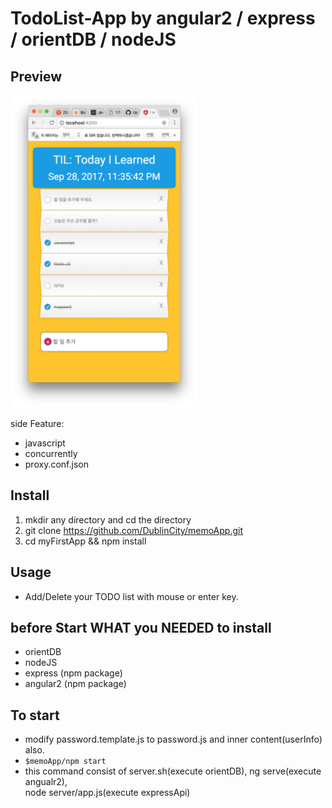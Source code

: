 
# TodoList-App by angular2 / express / orientDB / nodeJS

## Preview
<img src="https://github.com/DublinCity/memoApp/blob/master/%EC%8A%A4%ED%81%AC%EB%A6%B0%EC%83%B7%202017-09-28%20%EC%98%A4%ED%9B%84%2011.35.59.png?raw=true" width=300px; height=500px;>

side Feature:
- javascript
- concurrently
- proxy.conf.json

## Install

1. mkdir any directory and cd the directory 
2. git clone https://github.com/DublinCity/memoApp.git
2. cd myFirstApp && npm install

## Usage 
- Add/Delete your TODO list with mouse or enter key.

## before Start WHAT you NEEDED to install
- orientDB
- nodeJS
- express (npm package)
- angular2 (npm package)

## To start
- modify password.template.js to password.js and inner content(userInfo) also. 
- `$memoApp/npm start`
- this command consist of server.sh(execute orientDB), ng serve(execute angualr2),   
node server/app.js(execute expressApi)
